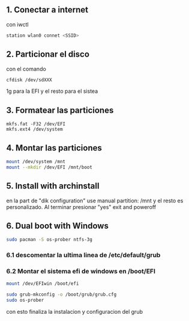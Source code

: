 ## 1. Conectar a internet
con iwctl
```bash
station wlan0 connet <SSID>
```

## 2. Particionar el disco
con el comando
```bash
cfdisk /dev/sdXXX
```
1g para la EFI y el resto para el sistea

## 3. Formatear las particiones
```linux
mkfs.fat -F32 /dev/EFI
mkfs.ext4 /dev/system
```
## 4. Montar las particiones

```bash
mount /dev/system /mnt
mount --mkdir /dev/EFI /mnt/boot
```
## 5. Install with archinstall
en la part de "dik configuration" use manual partition: /mnt
 y el resto es personalizado.
Al terminar presionar "yes" exit and poweroff


## 6. Dual boot with Windows

```bash
sudo pacman -S os-prober ntfs-3g
```
### 6.1 descomentar la ultima linea de /etc/default/grub
### 6.2 Montar el sistema efi de windows en /boot/EFI
```bash
mount /dev/EFIwin /boot/efi
```

```bash
sudo grub-mkconfig -o /boot/grub/grub.cfg
sudo os-prober
```
con esto finaliza la instalacion y configuracion del grub





